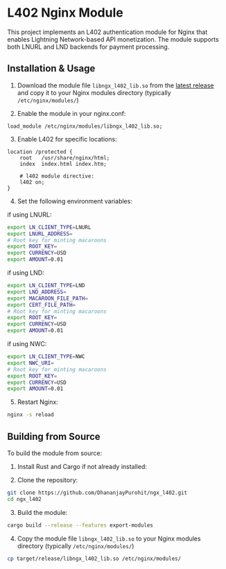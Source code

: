 # L402 Nginx Module

This project implements an L402 authentication module for Nginx that enables Lightning Network-based API monetization. The module supports both LNURL and LND backends for payment processing.

## Installation & Usage

1. Download the module file `libngx_l402_lib.so` from the [latest release](https://github.com/DhananjayPurohit/ngx_l402/releases/latest) and copy it to your Nginx modules directory (typically `/etc/nginx/modules/`)

2. Enable the module in your nginx.conf:

```nginx
load_module /etc/nginx/modules/libngx_l402_lib.so;
``` 

3. Enable L402 for specific locations:

```nginx
location /protected {
    root   /usr/share/nginx/html;
    index  index.html index.htm;
    
    # l402 module directive:   
    l402 on;
}
```

4. Set the following environment variables:

if using LNURL:
```bash
export LN_CLIENT_TYPE=LNURL
export LNURL_ADDRESS=
# Root key for minting macaroons
export ROOT_KEY=
export CURRENCY=USD
export AMOUNT=0.01
```

if using LND:
```bash
export LN_CLIENT_TYPE=LND
export LND_ADDRESS=
export MACAROON_FILE_PATH=
export CERT_FILE_PATH=
# Root key for minting macaroons
export ROOT_KEY=
export CURRENCY=USD
export AMOUNT=0.01
```

if using NWC:
```bash
export LN_CLIENT_TYPE=NWC
export NWC_URI=
# Root key for minting macaroons
export ROOT_KEY=
export CURRENCY=USD
export AMOUNT=0.01
```

5. Restart Nginx:
```bash
nginx -s reload
```

## Building from Source

To build the module from source:

1. Install Rust and Cargo if not already installed:

2. Clone the repository:

```bash
git clone https://github.com/DhananjayPurohit/ngx_l402.git
cd ngx_l402
```

3. Build the module:

```bash
cargo build --release --features export-modules
```

4. Copy the module file `libngx_l402_lib.so` to your Nginx modules directory (typically `/etc/nginx/modules/`)

```bash
cp target/release/libngx_l402_lib.so /etc/nginx/modules/
```


